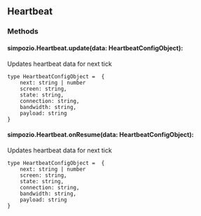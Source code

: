 ## Heartbeat

### Methods

#### simpozio.Heartbeat.update(data: HeartbeatConfigObject): <void>
Updates heartbeat data for next tick

    type HeartbeatConfigObject =  {
        next: string | number
        screen: string,
        state: string,
        connection: string,
        bandwidth: string,
        payload: string  
    }


#### simpozio.Heartbeat.onResume(data: HeartbeatConfigObject): <void>
Updates heartbeat data for next tick

    type HeartbeatConfigObject =  {
        next: string | number
        screen: string,
        state: string,
        connection: string,
        bandwidth: string,
        payload: string  
    }


